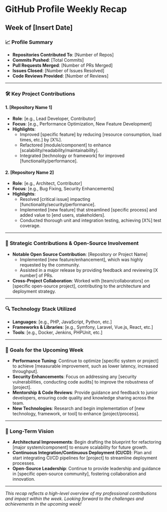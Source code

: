 # GitHub Profile Weekly Recap

## Week of [Insert Date]

### 📈 **Profile Summary**
- **Repositories Contributed To**: [Number of Repos]
- **Commits Pushed**: [Total Commits]
- **Pull Requests Merged**: [Number of PRs Merged]
- **Issues Closed**: [Number of Issues Resolved]
- **Code Reviews Provided**: [Number of Reviews]

---

### 🛠️ **Key Project Contributions**
#### 1. **[Repository Name 1]**
- **Role**: [e.g., Lead Developer, Contributor]
- **Focus**: [e.g., Performance Optimization, New Feature Development]
- **Highlights**:
   - Improved [specific feature] by reducing [resource consumption, load times, etc.] by [X%].
   - Refactored [module/component] to enhance [scalability/readability/maintainability].
   - Integrated [technology or framework] for improved [functionality/performance].

#### 2. **[Repository Name 2]**
- **Role**: [e.g., Architect, Contributor]
- **Focus**: [e.g., Bug Fixing, Security Enhancements]
- **Highlights**:
   - Resolved [critical issue] impacting [functionality/security/performance].
   - Implemented [new feature] that streamlined [specific process] and added value to [end users, stakeholders].
   - Conducted thorough unit and integration testing, achieving [X%] test coverage.

---

### 🚀 **Strategic Contributions & Open-Source Involvement**
- **Notable Open Source Contribution**: [Repository or Project Name]
  - Implemented [new feature/enhancement], which was highly requested by the community.
  - Assisted in a major release by providing feedback and reviewing [X number] of PRs.
- **Cross-Project Collaboration**: Worked with [team/collaborators] on [specific open-source project], contributing to the architecture and deployment strategy.

---

### 🔍 **Technology Stack Utilized**
- **Languages**: [e.g., PHP, JavaScript, Python, etc.]
- **Frameworks & Libraries**: [e.g., Symfony, Laravel, Vue.js, React, etc.]
- **Tools**: [e.g., Docker, Jenkins, PHPUnit, etc.]

---

### 📅 **Goals for the Upcoming Week**
- **Performance Tuning**: Continue to optimize [specific system or project] to achieve [measurable improvement, such as lower latency, increased throughput].
- **Security Enhancements**: Focus on addressing any [security vulnerabilities, conducting code audits] to improve the robustness of [project].
- **Mentorship & Code Reviews**: Provide guidance and feedback to junior developers, ensuring code quality and knowledge sharing across the team.
- **New Technologies**: Research and begin implementation of [new technology, framework, or tool] to enhance [project/process].

---

### 🎯 **Long-Term Vision**
- **Architectural Improvements**: Begin drafting the blueprint for refactoring [major system/component] to ensure scalability for future growth.
- **Continuous Integration/Continuous Deployment (CI/CD)**: Plan and start integrating CI/CD pipelines for [project] to streamline deployment processes.
- **Open-Source Leadership**: Continue to provide leadership and guidance in [specific open-source community], fostering collaboration and innovation.

---

_This recap reflects a high-level overview of my professional contributions and impact within the week. Looking forward to the challenges and achievements in the upcoming week!_
